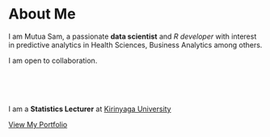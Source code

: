 # About Me

I am Mutua Sam, a passionate **data scientist** and *R developer* with interest in predictive analytics in Health Sciences, Business Analytics among others.

I am open to collaboration.

<br><br><br>

I am a **Statistics Lecturer** at [Kirinyaga University](<https://www.kyu.ac.ke/>)

[View My Portfolio](<https://sam-mutua.github.io/work/)>)


<br><br><br>




<!---
sam-mutua/sam-mutua is a ✨ special ✨ repository because its `README.md` (this file) appears on your GitHub profile.
You can click the Preview link to take a look at your changes.
--->
